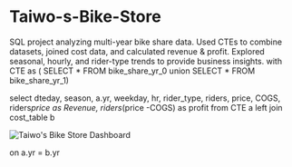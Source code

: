 # Taiwo-s-Bike-Store
SQL project analyzing multi-year bike share data. Used CTEs to combine datasets, joined cost data, and calculated revenue &amp; profit. Explored seasonal, hourly, and rider-type trends to provide business insights.
with CTE as (
SELECT * FROM bike_share_yr_0
union
SELECT * FROM bike_share_yr_1)


select 
dteday,
season,
a.yr,
weekday,
hr,
rider_type,
riders,
price,
COGS, 
riders*price as Revenue,
riders*(price -COGS) as profit
from CTE a
left join cost_table b

![Taiwo's Bike Store Dashboard](https://github.com/user-attachments/assets/81cf5a62-e4f9-420a-830a-50db67be7640)




on a.yr = b.yr

